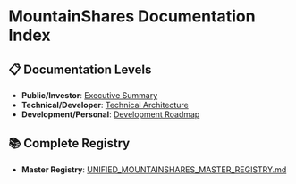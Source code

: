 # MountainShares Documentation Index

## 📋 Documentation Levels
- **Public/Investor**: [Executive Summary](public/MOUNTAINSHARES_EXECUTIVE_SUMMARY.md)
- **Technical/Developer**: [Technical Architecture](technical/MOUNTAINSHARES_TECHNICAL_ARCHITECTURE.md)
- **Development/Personal**: [Development Roadmap](development/MOUNTAINSHARES_DEVELOPMENT_ROADMAP.md)

## 📚 Complete Registry
- **Master Registry**: [UNIFIED_MOUNTAINSHARES_MASTER_REGISTRY.md](../UNIFIED_MOUNTAINSHARES_MASTER_REGISTRY.md)
